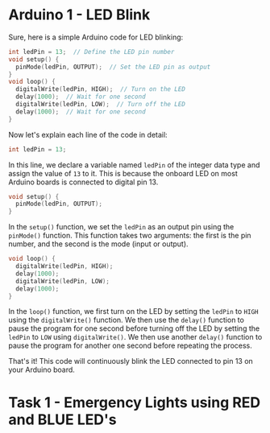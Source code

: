# Arduino 1 - LED Blink

Sure, here is a simple Arduino code for LED blinking:

```c++
int ledPin = 13;  // Define the LED pin number
void setup() {
  pinMode(ledPin, OUTPUT);  // Set the LED pin as output
}
void loop() {
  digitalWrite(ledPin, HIGH);  // Turn on the LED
  delay(1000);  // Wait for one second
  digitalWrite(ledPin, LOW);  // Turn off the LED
  delay(1000);  // Wait for one second
}
```

Now let's explain each line of the code in detail:

```c++
int ledPin = 13;
```
In this line, we declare a variable named `ledPin` of the integer data type and assign the value of `13` to it. This is because the onboard LED on most Arduino boards is connected to digital pin 13.

```c++
void setup() {
  pinMode(ledPin, OUTPUT);
}
```
In the `setup()` function, we set the `ledPin` as an output pin using the `pinMode()` function. This function takes two arguments: the first is the pin number, and the second is the mode (input or output).

```c++
void loop() {
  digitalWrite(ledPin, HIGH);
  delay(1000);
  digitalWrite(ledPin, LOW);
  delay(1000);
}
```
In the `loop()` function, we first turn on the LED by setting the `ledPin` to `HIGH` using the `digitalWrite()` function. We then use the `delay()` function to pause the program for one second before turning off the LED by setting the `ledPin` to `LOW` using `digitalWrite()`. We then use another `delay()` function to pause the program for another one second before repeating the process.

That's it! This code will continuously blink the LED connected to pin 13 on your Arduino board.



# Task 1 - Emergency Lights using RED and BLUE LED's
